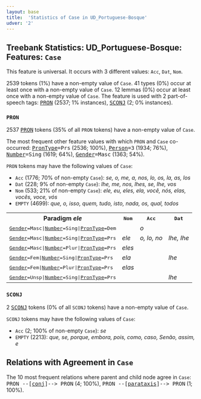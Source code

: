 ```yaml
---
layout: base
title:  'Statistics of Case in UD_Portuguese-Bosque'
udver: '2'
---
```


## Treebank Statistics: UD_Portuguese-Bosque: Features: `Case`

This feature is universal.
It occurs with 3 different values: `Acc`, `Dat`, `Nom`.

2539 tokens (1%) have a non-empty value of `Case`.
41 types (0%) occur at least once with a non-empty value of `Case`.
12 lemmas (0%) occur at least once with a non-empty value of `Case`.
The feature is used with 2 part-of-speech tags: <tt><a href="pt_bosque-pos-PRON.html">PRON</a></tt> (2537; 1% instances), <tt><a href="pt_bosque-pos-SCONJ.html">SCONJ</a></tt> (2; 0% instances).

### `PRON`

2537 <tt><a href="pt_bosque-pos-PRON.html">PRON</a></tt> tokens (35% of all `PRON` tokens) have a non-empty value of `Case`.

The most frequent other feature values with which `PRON` and `Case` co-occurred: <tt><a href="pt_bosque-feat-PronType.html">PronType</a></tt><tt>=Prs</tt> (2536; 100%), <tt><a href="pt_bosque-feat-Person.html">Person</a></tt><tt>=3</tt> (1934; 76%), <tt><a href="pt_bosque-feat-Number.html">Number</a></tt><tt>=Sing</tt> (1619; 64%), <tt><a href="pt_bosque-feat-Gender.html">Gender</a></tt><tt>=Masc</tt> (1363; 54%).

`PRON` tokens may have the following values of `Case`:

* `Acc` (1776; 70% of non-empty `Case`): <em>se, o, me, a, nos, lo, os, la, as, los</em>
* `Dat` (228; 9% of non-empty `Case`): <em>lhe, me, nos, lhes, se, Ihe, vos</em>
* `Nom` (533; 21% of non-empty `Case`): <em>ele, eu, eles, ela, você, nós, elas, vocês, voce, vós</em>
* `EMPTY` (4699): <em>que, o, isso, quem, tudo, isto, nada, os, qual, todos</em>

<table>
  <tr><th>Paradigm <i>ele</i></th><th><tt>Nom</tt></th><th><tt>Acc</tt></th><th><tt>Dat</tt></th></tr>
  <tr><td><tt><tt><a href="pt_bosque-feat-Gender.html">Gender</a></tt><tt>=Masc</tt>|<tt><a href="pt_bosque-feat-Number.html">Number</a></tt><tt>=Sing</tt>|<tt><a href="pt_bosque-feat-PronType.html">PronType</a></tt><tt>=Dem</tt></tt></td><td></td><td><em>o</em></td><td></td></tr>
  <tr><td><tt><tt><a href="pt_bosque-feat-Gender.html">Gender</a></tt><tt>=Masc</tt>|<tt><a href="pt_bosque-feat-Number.html">Number</a></tt><tt>=Sing</tt>|<tt><a href="pt_bosque-feat-PronType.html">PronType</a></tt><tt>=Prs</tt></tt></td><td><em>ele</em></td><td><em>o, lo, no</em></td><td><em>lhe, Ihe</em></td></tr>
  <tr><td><tt><tt><a href="pt_bosque-feat-Gender.html">Gender</a></tt><tt>=Masc</tt>|<tt><a href="pt_bosque-feat-Number.html">Number</a></tt><tt>=Plur</tt>|<tt><a href="pt_bosque-feat-PronType.html">PronType</a></tt><tt>=Prs</tt></tt></td><td><em>eles</em></td><td></td><td></td></tr>
  <tr><td><tt><tt><a href="pt_bosque-feat-Gender.html">Gender</a></tt><tt>=Fem</tt>|<tt><a href="pt_bosque-feat-Number.html">Number</a></tt><tt>=Sing</tt>|<tt><a href="pt_bosque-feat-PronType.html">PronType</a></tt><tt>=Prs</tt></tt></td><td><em>ela</em></td><td></td><td><em>lhe</em></td></tr>
  <tr><td><tt><tt><a href="pt_bosque-feat-Gender.html">Gender</a></tt><tt>=Fem</tt>|<tt><a href="pt_bosque-feat-Number.html">Number</a></tt><tt>=Plur</tt>|<tt><a href="pt_bosque-feat-PronType.html">PronType</a></tt><tt>=Prs</tt></tt></td><td><em>elas</em></td><td></td><td></td></tr>
  <tr><td><tt><tt><a href="pt_bosque-feat-Gender.html">Gender</a></tt><tt>=Unsp</tt>|<tt><a href="pt_bosque-feat-Number.html">Number</a></tt><tt>=Sing</tt>|<tt><a href="pt_bosque-feat-PronType.html">PronType</a></tt><tt>=Prs</tt></tt></td><td></td><td></td><td><em>lhe</em></td></tr>
</table>

### `SCONJ`

2 <tt><a href="pt_bosque-pos-SCONJ.html">SCONJ</a></tt> tokens (0% of all `SCONJ` tokens) have a non-empty value of `Case`.

`SCONJ` tokens may have the following values of `Case`:

* `Acc` (2; 100% of non-empty `Case`): <em>se</em>
* `EMPTY` (2213): <em>que, se, porque, embora, pois, como, caso, Senão, assim, e</em>

## Relations with Agreement in `Case`

The 10 most frequent relations where parent and child node agree in `Case`:
<tt>PRON --[<tt><a href="pt_bosque-dep-conj.html">conj</a></tt>]--> PRON</tt> (4; 100%),
<tt>PRON --[<tt><a href="pt_bosque-dep-parataxis.html">parataxis</a></tt>]--> PRON</tt> (1; 100%).

